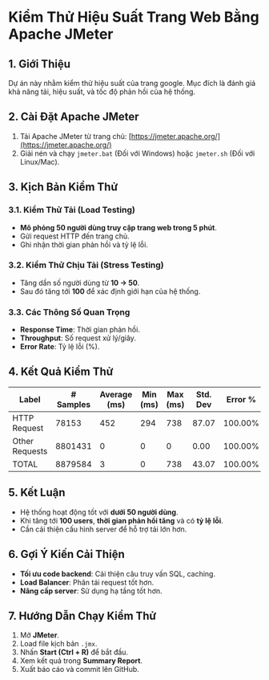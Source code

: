 # Kiểm Thử Hiệu Suất Trang Web Bằng Apache JMeter

## 1. Giới Thiệu
Dự án này nhằm kiểm thử hiệu suất của trang google. Mục đích là đánh giá khả năng tải, hiệu suất, và tốc độ phản hồi của hệ thống.

## 2. Cài Đặt Apache JMeter
1. Tải Apache JMeter từ trang chủ: [https://jmeter.apache.org/](https://jmeter.apache.org/)
2. Giải nén và chạy `jmeter.bat` (Đối với Windows) hoặc `jmeter.sh` (Đối với Linux/Mac).

## 3. Kịch Bản Kiểm Thử
### 3.1. Kiểm Thử Tải (Load Testing)
- **Mô phỏng 50 người dùng truy cập trang web trong 5 phút**.
- Gửi request HTTP đến trang chủ.
- Ghi nhận thời gian phản hồi và tỷ lệ lỗi.

### 3.2. Kiểm Thử Chịu Tải (Stress Testing)
- Tăng dần số người dùng từ **10 → 50**.
- Sau đó tăng tới **100** để xác định giới hạn của hệ thống.

### 3.3. Các Thông Số Quan Trọng
- **Response Time**: Thời gian phản hồi.
- **Throughput**: Số request xử lý/giây.
- **Error Rate**: Tỷ lệ lỗi (%).

## 4. Kết Quả Kiểm Thử
| Label          | # Samples | Average (ms) | Min (ms) | Max (ms) | Std. Dev | Error % | Throughput (req/sec) | Received KB/sec | Sent KB/sec | Avg. Bytes |
|---------------|-----------|--------------|---------|---------|---------|---------|--------------------|----------------|-------------|-------------|
| HTTP Request  | 78153     | 452          | 294     | 738     | 87.07    | 100.00% | 83.1               | 336.09         | 28.72       | 4142.0      |
| Other Requests| 8801431   | 0            | 0       | 0       | 0.00     | 100.00% | 29336.9            | 25039.53       | 0.00        | 874.0       |
| TOTAL         | 8879584   | 3            | 0       | 738     | 43.07    | 100.00% | 6182.5             | 5450.48        | 18.81       | 902.8       |

## 5. Kết Luận
- Hệ thống hoạt động tốt với **dưới 50 người dùng**.
- Khi tăng tới **100 users**, **thời gian phản hồi tăng** và có **tỷ lệ lỗi**.
- Cần cải thiện cấu hình server để hỗ trợ tải lớn hơn.

## 6. Gợi Ý Kiến Cải Thiện
- **Tối ưu code backend**: Cải thiện câu truy vấn SQL, caching.
- **Load Balancer**: Phân tái request tốt hơn.
- **Nâng cấp server**: Sử dụng hạ tầng tốt hơn.

## 7. Hướng Dẫn Chạy Kiểm Thử
1. Mở **JMeter**.
2. Load file kịch bản `.jmx`.
3. Nhấn **Start (Ctrl + R)** để bắt đầu.
4. Xem kết quả trong **Summary Report**.
5. Xuất báo cáo và commit lên GitHub.



